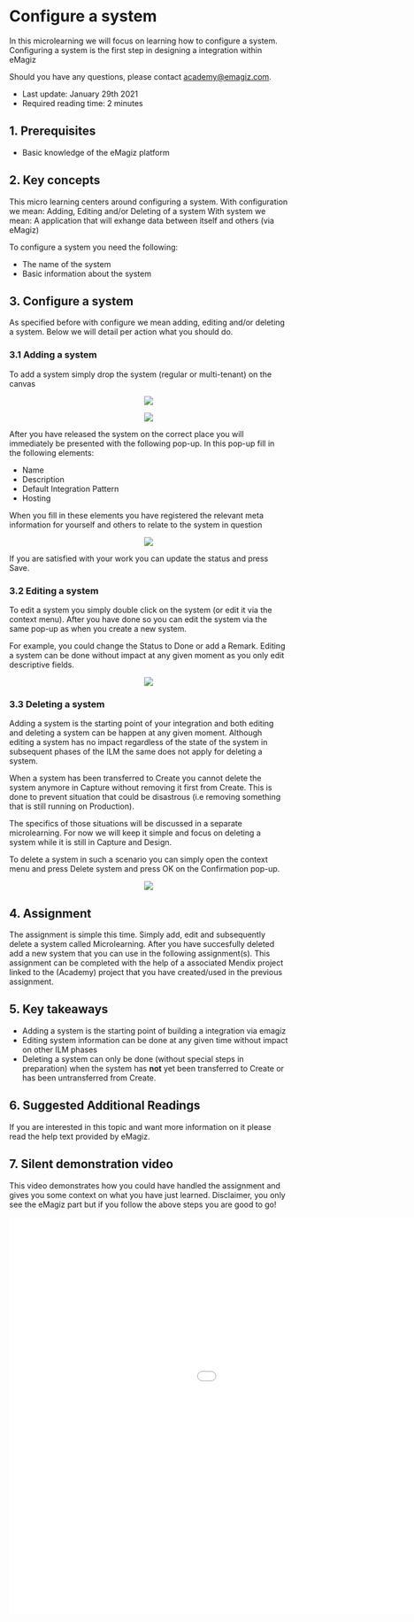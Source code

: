 # Configure a system

In this microlearning we will focus on learning how to configure a system. 
Configuring a system is the first step in designing a integration within eMagiz

Should you have any questions, please contact academy@emagiz.com.

- Last update: January 29th 2021
- Required reading time: 2 minutes

## 1. Prerequisites
- Basic knowledge of the eMagiz platform

## 2. Key concepts
This micro learning centers around configuring a system.
With configuration we mean: Adding, Editing and/or Deleting of a system
With system we mean: A application that will exhange data between itself and others (via eMagiz)

To configure a system you need the following:
- The name of the system
- Basic information about the system

## 3. Configure a system

As specified before with configure we mean adding, editing and/or deleting a system. Below we will detail per action what you should do.

### 3.1 Adding a system

To add a system simply drop the system (regular or multi-tenant) on the canvas

<p align="center"><img src="../../img/microlearning/ml-configure-a-system--drag-system-on-canvas-start.png"></p> 

<p align="center"><img src="../../img/microlearning/ml-configure-a-system--drag-system-on-canvas.png"></p> 

After you have released the system on the correct place you will immediately be presented with the following pop-up. In this pop-up fill in the following elements:

- Name
- Description
- Default Integration Pattern
- Hosting

When you fill in these elements you have registered the relevant meta information for yourself and others to relate to the system in question

<p align="center"><img src="../../img/microlearning/ml-configure-a-system--fill-in-system-details.png"></p>

If you are satisfied with your work you can update the status and press Save.

### 3.2 Editing a system

To edit a system you simply double click on the system (or edit it via the context menu). After you have done so you can edit the system via the same pop-up as when you create a new system.

For example, you could change the Status to Done or add a Remark. Editing a system can be done without impact at any given moment as you only edit descriptive fields.

<p align="center"><img src="../../img/microlearning/ml-configure-a-system--edit-system-details.png"></p>

### 3.3 Deleting a system

Adding a system is the starting point of your integration and both editing and deleting a system can be happen at any given moment.
Although editing a system has no impact regardless of the state of the system in subsequent phases of the ILM the same does not apply for deleting a system.

When a system has been transferred to Create you cannot delete the system anymore in Capture without removing it first from Create. 
This is done to prevent situation that could be disastrous (i.e removing something that is still running on Production).

The specifics of those situations will be discussed in a separate microlearning. For now we will keep it simple and focus on deleting a system while it is still in Capture and Design.

To delete a system in such a scenario you can simply open the context menu and press Delete system and press OK on the Confirmation pop-up.

<p align="center"><img src="../../img/microlearning/ml-configure-a-system--delete-a-system.png"></p>

## 4. Assignment

The assignment is simple this time. Simply add, edit and subsequently delete a system called Microlearning. 
After you have succesfully deleted add a new system that you can use in the following assignment(s).
This assignment can be completed with the help of a associated Mendix project linked to the (Academy) project that you have created/used in the previous assignment.

## 5. Key takeaways

- Adding a system is the starting point of building a integration via emagiz
- Editing system information can be done at any given time without impact on other ILM phases
- Deleting a system can only be done (without special steps in preparation) when the system has **not** yet been transferred to Create or has been untransferred from Create.

## 6. Suggested Additional Readings

If you are interested in this topic and want more information on it please read the help text provided by eMagiz.

## 7. Silent demonstration video

This video demonstrates how you could have handled the assignment and gives you some context on what you have just learned. Disclaimer, you only see the eMagiz part but if you follow the above steps you are good to go!

<iframe width="1280" height="720" src="../../vid/microlearning/microlearning-configure-a-system.mp4" frameborder="0" allow="accelerometer; autoplay; clipboard-write; encrypted-media; gyroscope; picture-in-picture" allowfullscreen></iframe>